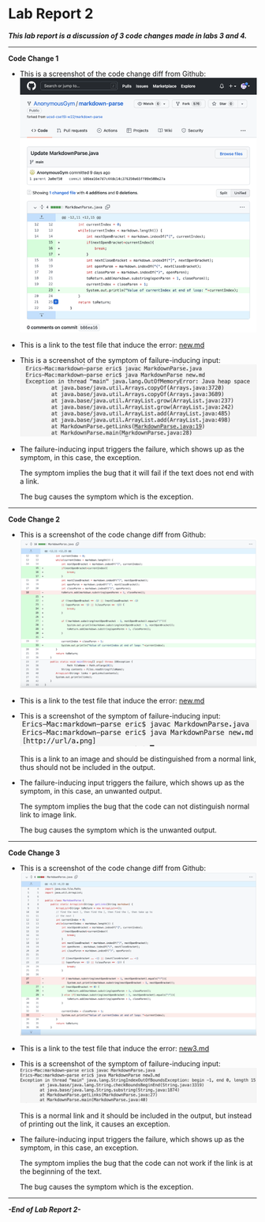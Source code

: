 # Lab Report 2

***This lab report is a discussion of 3 code changes made in labs 3 and 4.***

***

**Code Change 1**

- This is a screenshot of the code change diff from Github: ![Image](images/CodeChangeDiff1.png)

- This is a link to the test file that induce the error: [new.md](https://github.com/AnonymousGym/markdown-parse/blob/main/new.md?plain=1)

- This is a screenshot of the symptom of failure-inducing input: ![Image](images/Symptom1.png)

- The failure-inducing input triggers the failure, which shows up as the symptom, in this case, the exception.

    The symptom implies the bug that it will fail if the text does not end with a link.  

    The bug causes the symptom which is the exception.

***

**Code Change 2**

- This is a screenshot of the code change diff from Github: ![Image](images/CodeChangeDiff2.png)

- This is a link to the test file that induce the error: [new.md](https://github.com/sha0xy/markdown-parse/blob/main/new.md?plain=1)

- This is a screenshot of the symptom of failure-inducing input: ![Image](images/Symptom2.png)

    This is a link to an image and should be distinguished from a normal link, thus should not be included in the output.

- The failure-inducing input triggers the failure, which shows up as the symptom, in this case, an unwanted output.

    The symptom implies the bug that the code can not distinguish normal link to image link.  

    The bug causes the symptom which is the unwanted output.

***

**Code Change 3**

- This is a screenshot of the code change diff from Github: ![Image](images/CodeChangeDiff3.png)

- This is a link to the test file that induce the error: [new3.md](https://github.com/sha0xy/markdown-parse/blob/main/new3.md)

- This is a screenshot of the symptom of failure-inducing input: ![Image](images/Symptom3.png)

    This is a normal link and it should be included in the output, but instead of printing out the link, it causes an exception.

- The failure-inducing input triggers the failure, which shows up as the symptom, in this case, an exception.

    The symptom implies the bug that the code can not work if the link is at the beginning of the text.  

    The bug causes the symptom which is the exception.

***

***-End of Lab Report 2-***